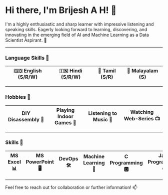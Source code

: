# Hi there, I'm Brijesh A H! 👋

I'm a highly enthusiastic and sharp learner with impressive listening and speaking skills. Eagerly looking forward to learning, discovering, and innovating in the emerging field of AI and Machine Learning as a Data Scientist Aspirant. 🚀

---

### Language Skills 🌟

| **🇬🇧 English** (S/R/W) | **🇮🇳 Hindi** (S/R/W) | **🌴 Tamil** (S/R) | **🌴 Malayalam** (S) |
|--------------------------|------------------------|---------------------|----------------------|

---

### Hobbies 🎯

| DIY Disassembly 🔧     | Playing Indoor Games 🎲 | Listening to Music 🎵 | Watching Web-Series 📺 |
|------------------------|-------------------------|-----------------------|-------------------------|

---

### Skills 🚀

| MS Excel 📊 | MS PowerPoint 🖥️ | DevOps 🛠️ | Machine Learning 🤖 | C Programming 🅾️ | Java Programming ☕ | Python Programming 🐍 |
|-------------|---------------------|------------|----------------------|-------------------|----------------------|-----------------------|

---

Feel free to reach out for collaboration or further information! 📫
